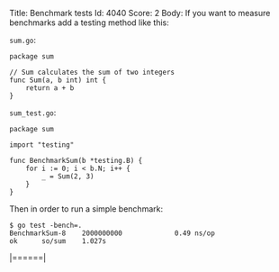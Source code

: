 Title: Benchmark tests
Id: 4040
Score: 2
Body:
If you want to measure benchmarks add a testing method like this:

`sum.go`:

    package sum
    
    // Sum calculates the sum of two integers
    func Sum(a, b int) int {
        return a + b
    }

`sum_test.go`:

    package sum

    import "testing"

    func BenchmarkSum(b *testing.B) {
        for i := 0; i < b.N; i++ {
            _ = Sum(2, 3)
        }
    }

Then in order to run a simple benchmark:

    $ go test -bench=. 
    BenchmarkSum-8    2000000000             0.49 ns/op
    ok      so/sum    1.027s


|======|
